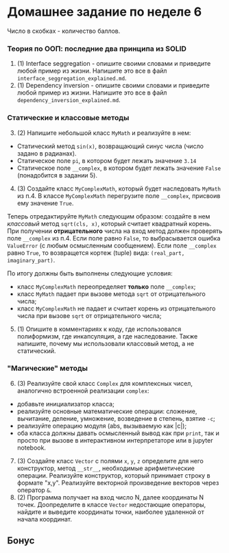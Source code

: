 # Домашнее задание по неделе 6
Число в скобках - количество баллов.

### Теория по ООП: последние два принципа из SOLID

1. (1) Interface seggregation - опишите своими словами и приведите любой пример из жизни.
Напишите это все в файл `interface_seggregation_explained.md`.
2. (1) Dependency inversion - опишите своими словами и приведите любой пример из жизни.
Напишите это все в файл `dependency_inversion_explained.md`.

### Статические и классовые методы

3. (2) Напишите небольшой класс `MyMath` и реализуйте в нем:
  - Статический метод `sin(x)`, возвращающий синус числа (число задано в радианах).
  - Статическое поле `pi`, в котором будет лежать значение `3.14`
  - Статическое поле `__complex`, в котором будет лежать значение `False` (понадобится в задании 5).
4. (3) Создайте класс `MyComplexMath`, который будет наследовать `MyMath` из п.4.
В классе `MyComplexMath` перегрузите поле `__complex`, присвоив ему значение `True`.

Теперь отредактируйте `MyMath` следующим образом: создайте в нем  _классовый_ метод `sqrt(cls, x)`, который считает квадратный корень.
При получении **отрицательного** числа на вход метод должен проверять поле `__complex` из п.4.
Если поле равно `False`, то выбрасывается ошибка `ValueError` (с любым осмысленным сообщением).
Если поле `__complex` равно `True`, то возвращется кортеж (tuple) вида: `(real_part, imaginary_part)`.

По итогу должны быть выполнены следующие условия:
  - класс `MyComplexMath` переопределяет **только** поле `__complex`;
  - класс `MyMath` падает при вызове метода `sqrt` от отрицательного числа;
  - класс `MyComplexMath` не падает и считает корень из отрицательного числа при вызове `sqrt` от отрицательного числа;

5. (1) Опишите в комментариях к коду, где использовался полиформизм, где инкапсуляция, а где наследование.
Также напишите, почему мы использовали классовый метод, а не статический.

### "Магические" методы
6. (3) Реализуйте свой класс `Complex` для комплексных чисел, аналогично встроенной реализации `complex`:
  - добавьте инициализатор класса;
  - реализуйте основные математические операции: сложение, вычитание, деление, умножение, возведение в степень, взятие `-c`;
  - реализуйте операцию модуля (abs, вызываемую как |c|);
  - оба класса должны давать осмысленный вывод как при `print`, так и просто при вызове в интерактивном интерпретаторе или в jupyter notebook.
7. (3) Создайте класс `Vector` с полями `x`, `y`, `z` определите для него конструктор, метод `__str__`, необходимые арифметические операции. Реализуйте конструктор, который принимает строку в формате "x,y".
Реализуйте векторной произведение векторов через оператор `&`.
8. (2) Программа получает на вход число N, далее координаты N точек. 
Доопределите в классе `Vector` недостающие операторы, найдите и выведите координаты точки, наиболее удаленной от начала координат.

## Бонус
